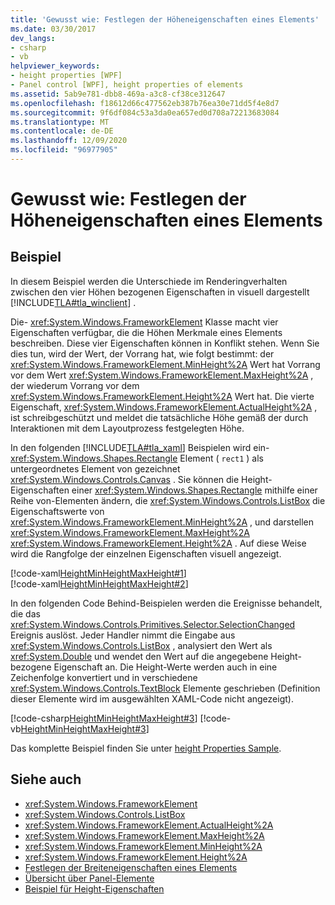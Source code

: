 ```yaml
---
title: 'Gewusst wie: Festlegen der Höheneigenschaften eines Elements'
ms.date: 03/30/2017
dev_langs:
- csharp
- vb
helpviewer_keywords:
- height properties [WPF]
- Panel control [WPF], height properties of elements
ms.assetid: 5ab9e781-dbb8-469a-a3c8-cf38ce312647
ms.openlocfilehash: f18612d66c477562eb387b76ea30e71dd5f4e8d7
ms.sourcegitcommit: 9f6df084c53a3da0ea657ed0d708a72213683084
ms.translationtype: MT
ms.contentlocale: de-DE
ms.lasthandoff: 12/09/2020
ms.locfileid: "96977905"
---
```

# <a name="how-to-set-the-height-properties-of-an-element"></a>Gewusst wie: Festlegen der Höheneigenschaften eines Elements
## <a name="example"></a>Beispiel  
 In diesem Beispiel werden die Unterschiede im Renderingverhalten zwischen den vier Höhen bezogenen Eigenschaften in visuell dargestellt [!INCLUDE[TLA#tla_winclient](../../../includes/tlasharptla-winclient-md.md)] .  
  
 Die- <xref:System.Windows.FrameworkElement> Klasse macht vier Eigenschaften verfügbar, die die Höhen Merkmale eines Elements beschreiben. Diese vier Eigenschaften können in Konflikt stehen. Wenn Sie dies tun, wird der Wert, der Vorrang hat, wie folgt bestimmt: der <xref:System.Windows.FrameworkElement.MinHeight%2A> Wert hat Vorrang vor dem Wert <xref:System.Windows.FrameworkElement.MaxHeight%2A> , der wiederum Vorrang vor dem <xref:System.Windows.FrameworkElement.Height%2A> Wert hat. Die vierte Eigenschaft, <xref:System.Windows.FrameworkElement.ActualHeight%2A> , ist schreibgeschützt und meldet die tatsächliche Höhe gemäß der durch Interaktionen mit dem Layoutprozess festgelegten Höhe.  
  
 In den folgenden [!INCLUDE[TLA#tla_xaml](../../../includes/tlasharptla-xaml-md.md)] Beispielen wird ein- <xref:System.Windows.Shapes.Rectangle> Element ( `rect1` ) als untergeordnetes Element von gezeichnet <xref:System.Windows.Controls.Canvas> . Sie können die Height-Eigenschaften einer <xref:System.Windows.Shapes.Rectangle> mithilfe einer Reihe von-Elementen ändern, die <xref:System.Windows.Controls.ListBox> die Eigenschaftswerte von <xref:System.Windows.FrameworkElement.MinHeight%2A> , und darstellen <xref:System.Windows.FrameworkElement.MaxHeight%2A> <xref:System.Windows.FrameworkElement.Height%2A> . Auf diese Weise wird die Rangfolge der einzelnen Eigenschaften visuell angezeigt.  
  
 [!code-xaml[HeightMinHeightMaxHeight#1](~/samples/snippets/csharp/VS_Snippets_Wpf/HeightMinHeightMaxHeight/CSharp/Window1.xaml#1)]  
[!code-xaml[HeightMinHeightMaxHeight#2](~/samples/snippets/csharp/VS_Snippets_Wpf/HeightMinHeightMaxHeight/CSharp/Window1.xaml#2)]  
  
 In den folgenden Code Behind-Beispielen werden die Ereignisse behandelt, die das <xref:System.Windows.Controls.Primitives.Selector.SelectionChanged> Ereignis auslöst. Jeder Handler nimmt die Eingabe aus <xref:System.Windows.Controls.ListBox> , analysiert den Wert als <xref:System.Double> und wendet den Wert auf die angegebene Height-bezogene Eigenschaft an. Die Height-Werte werden auch in eine Zeichenfolge konvertiert und in verschiedene <xref:System.Windows.Controls.TextBlock> Elemente geschrieben (Definition dieser Elemente wird im ausgewählten XAML-Code nicht angezeigt).  
  
 [!code-csharp[HeightMinHeightMaxHeight#3](~/samples/snippets/csharp/VS_Snippets_Wpf/HeightMinHeightMaxHeight/CSharp/Window1.xaml.cs#3)]
 [!code-vb[HeightMinHeightMaxHeight#3](~/samples/snippets/visualbasic/VS_Snippets_Wpf/HeightMinHeightMaxHeight/VisualBasic/Window1.xaml.vb#3)]  
  
 Das komplette Beispiel finden Sie unter [height Properties Sample](https://github.com/microsoft/WPF-Samples/tree/master/Elements/HeightProperties).  
  
## <a name="see-also"></a>Siehe auch

- <xref:System.Windows.FrameworkElement>
- <xref:System.Windows.Controls.ListBox>
- <xref:System.Windows.FrameworkElement.ActualHeight%2A>
- <xref:System.Windows.FrameworkElement.MaxHeight%2A>
- <xref:System.Windows.FrameworkElement.MinHeight%2A>
- <xref:System.Windows.FrameworkElement.Height%2A>
- [Festlegen der Breiteneigenschaften eines Elements](how-to-set-the-width-properties-of-an-element.md)
- [Übersicht über Panel-Elemente](panels-overview.md)
- [Beispiel für Height-Eigenschaften](https://github.com/microsoft/WPF-Samples/tree/master/Elements/HeightProperties)
